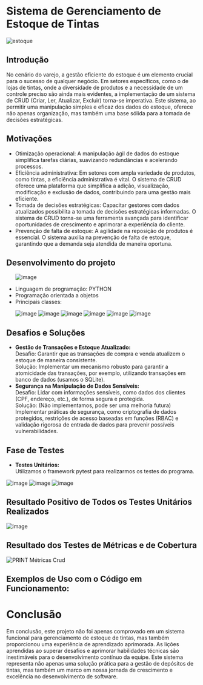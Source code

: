 <h1>Sistema de Gerenciamento de Estoque de Tintas</h1>

![estoque](https://github.com/Controle-de-estoque-Grupo-6-Trabalho-A3/APRESENTACAO/assets/143462705/5c59ac02-5c6b-4205-8731-175aff9d4e45)

<h2>Introdução</h2>

No cenário do varejo, a gestão eficiente do estoque é um elemento crucial para o sucesso de qualquer negócio. Em setores específicos, como o de lojas de tintas, onde a diversidade de produtos e a necessidade de um controle preciso são ainda mais evidentes, a implementação de um sistema de CRUD (Criar, Ler, Atualizar, Excluir) torna-se imperativa. Este sistema, ao permitir uma manipulação simples e eficaz dos dados do estoque, oferece não apenas organização, mas também uma base sólida para a tomada de decisões estratégicas.

<h2>Motivações</h2>

<ul>
  <li>Otimização operacional: A manipulação ágil de dados do estoque simplifica tarefas diárias, suavizando redundâncias e acelerando processos.</li>
  <li>Eficiência administrativa: Em setores com ampla variedade de produtos, como tintas, a eficiência administrativa é vital. O sistema de CRUD oferece uma plataforma que simplifica a adição, visualização, modificação e exclusão de dados, contribuindo para uma gestão mais eficiente.</li>
  <li>Tomada de decisões estratégicas: Capacitar gestores com dados atualizados possibilita a tomada de decisões estratégicas informadas. O sistema de CRUD torna-se uma ferramenta avançada para identificar oportunidades de crescimento e aprimorar a experiência do cliente.</li>
  <li>Prevenção de falta de estoque: A agilidade na reposição de produtos é essencial. O sistema auxilia na prevenção de falta de estoque, garantindo que a demanda seja atendida de maneira oportuna.</li>
</ul>

<h2>Desenvolvimento do projeto</h2>
<ul>
  
![image](https://github.com/Controle-de-estoque-Grupo-6-Trabalho-A3/APRESENTACAO/assets/132380444/c3c75900-25bc-4079-a334-44c898ab04a1)

  <li>Linguagem de programação: PYTHON</li>
  <li>Programação orientada a objetos</li>
  <li>Principais classes:</li>
    
![image](https://github.com/Controle-de-estoque-Grupo-6-Trabalho-A3/APRESENTACAO/assets/143462705/ec7e5691-f9f7-4045-aee5-237092c886ec)
![image](https://github.com/Controle-de-estoque-Grupo-6-Trabalho-A3/APRESENTACAO/assets/143462705/461ec994-99d5-4a28-a135-375e84c5f221)
![image](https://github.com/Controle-de-estoque-Grupo-6-Trabalho-A3/APRESENTACAO/assets/143462705/2714e1fe-fcad-4357-9fe7-847a9c8fe830)
![image](https://github.com/Controle-de-estoque-Grupo-6-Trabalho-A3/APRESENTACAO/assets/143462705/92f2071c-6c85-4539-a9e8-3038272fef8b)
![image](https://github.com/Controle-de-estoque-Grupo-6-Trabalho-A3/APRESENTACAO/assets/143462705/d8f698d7-4f31-44f7-b184-73f6765dbc21)
![image](https://github.com/Controle-de-estoque-Grupo-6-Trabalho-A3/APRESENTACAO/assets/143462705/32a1768d-722f-4bf5-9ee4-b7a3023eba87)

  </ul>
</li>

<h2>Desafios e Soluções</h2>
<ul>
  <li>
    <strong>Gestão de Transações e Estoque Atualizado:</strong>
    <br>Desafio: Garantir que as transações de compra e venda atualizem o estoque de maneira consistente.
    <br>Solução: Implementar um mecanismo robusto para garantir a atomicidade das transações, por exemplo, utilizando transações em banco de dados (usamos o SQLite).
  </li>
  <li>
    <strong>Segurança na Manipulação de Dados Sensíveis:</strong>
    <br>Desafio: Lidar com informações sensíveis, como dados dos clientes (CPF, endereço, etc.), de forma segura e protegida.
    <br>Solução: (Não implementamos, pode ser uma melhoria futura) Implementar práticas de segurança, como criptografia de dados protegidos, restrições de acesso baseadas em funções (RBAC) e validação rigorosa de entrada de dados para prevenir possíveis vulnerabilidades.
  </li>
</ul>

<h2>Fase de Testes</h2>
<ul>
  <li>
    <strong>Testes Unitários:</strong>
    <br>Utilizamos o framework pytest para realizarmos os testes do programa.
  </li>
</ul>

![image](https://github.com/Controle-de-estoque-Grupo-6-Trabalho-A3/APRESENTACAO/assets/143462705/32dd81ee-1ed9-444a-8b3b-42884dd11c12)
![image](https://github.com/Controle-de-estoque-Grupo-6-Trabalho-A3/APRESENTACAO/assets/143462705/827bb0be-4ef1-4ef9-a977-5af4ddc9e179)
![image](https://github.com/Controle-de-estoque-Grupo-6-Trabalho-A3/APRESENTACAO/assets/143462705/6fbec333-dc86-4cd2-9cf2-00c898b52061)

<h2>Resultado Positivo de Todos os Testes Unitários Realizados</h2> 

![image](https://github.com/Controle-de-estoque-Grupo-6-Trabalho-A3/APRESENTACAO/assets/132380444/f966669c-3397-4cb5-be41-ef7a4a61e127)

<h2>Resultado dos Testes de Métricas e de Cobertura</h2>

![PRINT Métricas Crud](https://github.com/Controle-de-estoque-Grupo-6-Trabalho-A3/APRESENTACAO/assets/143462705/5087f64c-4333-4d5d-8913-d66ee5f39db3)

<h2>Exemplos de Uso com o Código em Funcionamento:</h2>
<!-- COLOCAR PRINT DO CÓDIGO RODANDO AQUI -->


# Conclusão
Em conclusão, este projeto não foi apenas comprovado em um sistema funcional para gerenciamento de estoque de tintas, mas também proporcionou uma experiência de aprendizado aprimorada. As lições aprendidas ao superar desafios e aprimorar habilidades técnicas são inestimáveis ​​para o desenvolvimento contínuo da equipe. Este sistema representa não apenas uma solução prática para a gestão de depósitos de tintas, mas também um marco em nossa jornada de crescimento e excelência no desenvolvimento de software.
